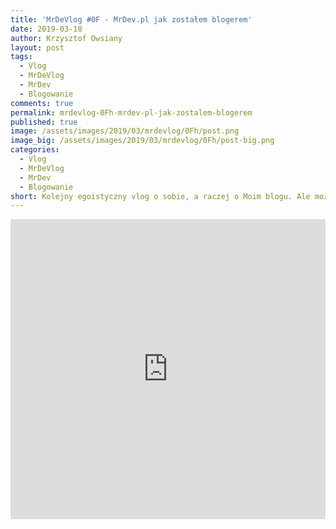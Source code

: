 ```yaml
---
title: 'MrDeVlog #0F - MrDev.pl jak zostałem blogerem'
date: 2019-03-18
author: Krzysztof Owsiany
layout: post
tags:
  - Vlog
  - MrDeVlog
  - MrDev
  - Blogowanie
comments: true
permalink: mrdevlog-0Fh-mrdev-pl-jak-zostalem-blogerem
published: true
image: /assets/images/2019/03/mrdevlog/0Fh/post.png
image_big: /assets/images/2019/03/mrdevlog/0Fh/post-big.png
categories:
  - Vlog
  - MrDeVlog
  - MrDev
  - Blogowanie
short: Kolejny egoistyczny vlog o sobie, a raczej o Moim blogu. Ale może to zapowiedź czegoś dłuższego. Wpadł mi pomysł na kilka vlogów i pewnie je wykręcę w niedługim czasie.
---
```



<div width="640" height="480" style="margin-left:auto; margin-right:auto;">
<embed width="100%" height="480" src="https://www.youtube.com/embed/-_k7ngtHTuY"/>
</div>